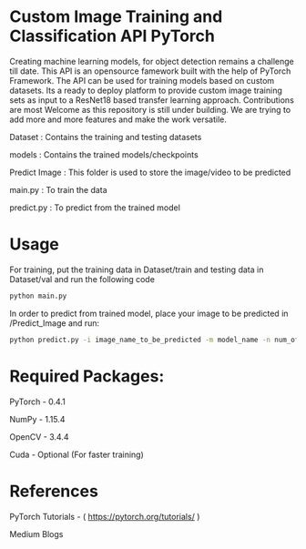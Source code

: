 # Custom Image Training and Classification API PyTorch
Creating machine learning models, for object detection remains a challenge till date. This API is an opensource famework built with the help of PyTorch Framework. The API can be used for training models based on custom datasets. Its a ready to deploy platform to provide custom image training sets as input to a ResNet18 based transfer learning approach. Contributions are most Welcome as this repository is still under building. We are trying to add more and more features and make the work versatile. 

Dataset : Contains the training and testing datasets

models : Contains the trained models/checkpoints

Predict Image : This folder is used to store the image/video to be predicted

main.py : To train the data

predict.py : To predict from the trained model

# Usage
For training, put the training data in Dataset/train and testing data in Dataset/val and run the following code
```bash
python main.py 
```
In order to predict from trained model, place your image to be predicted in /Predict_Image and run:
```bash
python predict.py -i image_name_to_be_predicted -m model_name -n num_of_classes 
```

# Required Packages:

PyTorch - 0.4.1

NumPy - 1.15.4

OpenCV -  3.4.4

Cuda - Optional (For faster training)

# References

PyTorch Tutorials - ( https://pytorch.org/tutorials/ )

Medium Blogs

